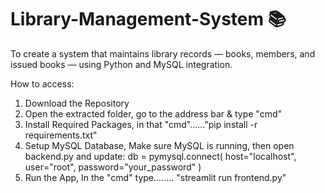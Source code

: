 # Library-Management-System 📚
To create a system that maintains library records — books, members, and issued books — using Python and MySQL integration.


How to access:
1. Download the Repository
3. Open the extracted folder, go to the address bar & type "cmd"
4. Install Required Packages, in that "cmd"......"pip install -r requirements.txt"
5. Setup MySQL Database, Make sure MySQL is running, then open backend.py and update:
  db = pymysql.connect(
      host="localhost",
      user="root",
      password="your_password"
  )
6. Run the App, In the "cmd" type........ "streamlit run frontend.py"


